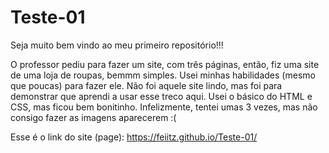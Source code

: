 # Teste-01
Seja muito bem vindo ao meu primeiro repositório!!!

O professor pediu para fazer um site, com três páginas, então, fiz uma site de uma loja de roupas, bemmm simples.
Usei minhas habilidades (mesmo que poucas) para fazer ele. Não foi aquele site lindo, mas foi para demonstrar que aprendi a usar esse treco aqui.
Usei o básico do HTML e CSS, mas ficou bem bonitinho.
Infelizmente, tentei umas 3 vezes, mas não consigo fazer as imagens aparecerem :(

Esse é o link do site (page): https://feiitz.github.io/Teste-01/
